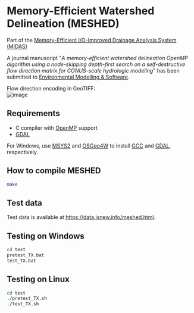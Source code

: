 # Memory-Efficient Watershed Delineation (MESHED)

Part of the [Memory-Efficient I/O-Improved Drainage Analysis System (MIDAS)](https://github.com/HuidaeCho/midas)

A journal manuscript "*A memory-efficient watershed delineation OpenMP algorithm using a node-skipping depth-first search on a self-destructive flow direction matrix for CONUS-scale hydrologic modeling*" has been submitted to [Environmental Modelling & Software](https://www.sciencedirect.com/journal/environmental-modelling-and-software).

Flow direction encoding in GeoTIFF:<br>
![image](https://github.com/HuidaeCho/mefa/assets/7456117/6268b904-24a4-482e-8f6d-9ec9c4edf143)

## Requirements

* C compiler with [OpenMP](https://www.openmp.org/) support
* [GDAL](https://gdal.org/)

For Windows, use [MSYS2](https://www.msys2.org/) and [OSGeo4W](https://trac.osgeo.org/osgeo4w/) to install [GCC](https://gcc.gnu.org/) and [GDAL](https://gdal.org/), respectively.

## How to compile MESHED

```bash
make
```

## Test data

Test data is available at https://data.isnew.info/meshed.html.

## Testing on Windows

```cmd
cd test
pretest_TX.bat
test_TX.bat
```

## Testing on Linux

```bash
cd test
./pretest_TX.sh
./test_TX.sh
```
